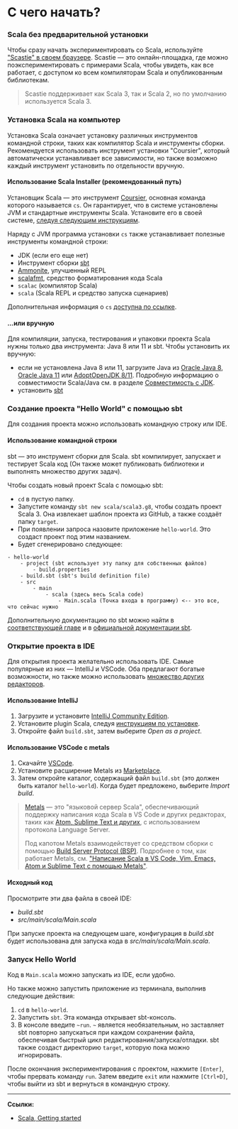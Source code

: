 # С чего начать?

### Scala без предварительной установки

Чтобы сразу начать экспериментировать со Scala, используйте ["Scastie" в своем браузере](https://scastie.scala-lang.org/pEBYc5VMT02wAGaDrfLnyw). 
Scastie — это онлайн-площадка, где можно поэкспериментировать с примерами Scala, 
чтобы увидеть, как все работает, с доступом ко всем компиляторам Scala и опубликованным библиотекам.

> Scastie поддерживает как Scala 3, так и Scala 2, но по умолчанию используется Scala 3.

### Установка Scala на компьютер

Установка Scala означает установку различных инструментов командной строки, 
таких как компилятор Scala и инструменты сборки. 
Рекомендуется использовать инструмент установки "Coursier", 
который автоматически устанавливает все зависимости, 
но также возможно каждый инструмент установить по отдельности вручную.

#### Использование Scala Installer (рекомендованный путь)

Установщик Scala — это инструмент [Coursier](https://get-coursier.io/docs/cli-overview), 
основная команда которого называется `cs`. 
Он гарантирует, что в системе установлены JVM и стандартные инструменты Scala. 
Установите его в своей системе, [следуя следующим инструкциям](https://get-coursier.io/docs/cli-installation).

Наряду с JVM программа установки `cs` также устанавливает полезные инструменты командной строки:

- JDK (если его еще нет)
- Инструмент сборки [sbt](https://www.scala-sbt.org/)
- [Ammonite](https://ammonite.io/), улучшенный REPL
- [scalafmt](https://scalameta.org/scalafmt/), средство форматирования кода Scala
- `scalac` (компилятор Scala)
- `scala` (Scala REPL и средство запуска сценариев)

Дополнительная информация о `cs` [доступна по ссылке](https://get-coursier.io/docs/cli-overview).

#### ...или вручную

Для компиляции, запуска, тестирования и упаковки проекта Scala нужны только два инструмента: Java 8 или 11 и sbt. 
Чтобы установить их вручную:

- если не установлена Java 8 или 11, загрузите Java из 
[Oracle Java 8](https://www.oracle.com/java/technologies/downloads/#java8), 
[Oracle Java 11](https://www.oracle.com/java/technologies/downloads/#java11) 
или [AdoptOpenJDK 8/11](https://adoptopenjdk.net/).
Подробную информацию о совместимости Scala/Java см. в разделе 
[Совместимость с JDK](https://docs.scala-lang.org/overviews/jdk-compatibility/overview.html).
- установить [sbt](https://www.scala-sbt.org/download.html)

### Создание проекта "Hello World" с помощью sbt

Для создания проекта можно использовать командную строку или IDE. 

#### Использование командной строки

sbt — это инструмент сборки для Scala. 
sbt компилирует, запускает и тестирует Scala код 
(Он также может публиковать библиотеки и выполнять множество других задач).

Чтобы создать новый проект Scala с помощью sbt:

- `cd` в пустую папку.
- Запустите команду `sbt new scala/scala3.g8`, чтобы создать проект Scala 3. 
Она извлекает шаблон проекта из GitHub, а также создаёт папку `target`.
- При появлении запроса назовите приложение `hello-world`. Это создаст проект под этим названием.
- Будет сгенерировано следующее:

```
- hello-world
    - project (sbt использует эту папку для собственных файлов)
        - build.properties
    - build.sbt (sbt's build definition file)
    - src
        - main
            - scala (здесь весь Scala code)
                - Main.scala (Точка входа в программу) <-- это все, что сейчас нужно
```

Дополнительную документацию по sbt можно найти в [соответствующей главе](https://scalabook.gitflic.space/docs/scala/tools/tools-sbt) 
и в [официальной документации sbt](https://www.scala-sbt.org/1.x/docs/index.html).

### Открытие проекта в IDE

Для открытия проекта желательно использовать IDE. Самые популярные из них — IntelliJ и VSCode. 
Оба предлагают богатые возможности, 
но также можно использовать [множество других редакторов](https://scalameta.org/metals/docs/).

#### Использование IntelliJ

1. Загрузите и установите [IntelliJ Community Edition](https://www.jetbrains.com/idea/download/).
2. Установите plugin Scala, следуя [инструкциям по установке](https://www.jetbrains.com/help/idea/managing-plugins.html).
3. Откройте файл `build.sbt`, затем выберите _Open as a project_.

#### Использование VSCode с metals

1. Скачайте [VSCode](https://code.visualstudio.com/Download).
2. Установите расширение Metals из [Marketplace](https://marketplace.visualstudio.com/items?itemName=scalameta.metals).
3. Затем откройте каталог, содержащий файл `build.sbt` (это должен быть каталог `hello-world`). 
Когда будет предложено, выберите _Import build_.

> [Metals](https://scalameta.org/metals/) — это "языковой сервер Scala", 
> обеспечивающий поддержку написания кода Scala в VS Code и других редакторах, 
> таких как [Atom, Sublime Text и других](https://scalameta.org/metals/docs/), 
> с использованием протокола Language Server. 
> 
> Под капотом Metals взаимодействует со средством сборки 
> с помощью [ Build Server Protocol (BSP)](https://build-server-protocol.github.io/). 
> Подробнее о том, как работает Metals, см. 
> ["Написание Scala в VS Code, Vim, Emacs, Atom и Sublime Text с помощью Metals"](https://www.scala-lang.org/2019/04/16/metals.html).

#### Исходный код

Просмотрите эти два файла в своей IDE:

- _build.sbt_
- _src/main/scala/Main.scala_

При запуске проекта на следующем шаге, конфигурация в _build.sbt_ 
будет использована для запуска кода в _src/main/scala/Main.scala_.

### Запуск Hello World

Код в `Main.scala` можно запускать из IDE, если удобно.

Но также можно запустить приложение из терминала, выполнив следующие действия:

1. `cd` в `hello-world`.
2. Запустить `sbt`. Эта команда открывает sbt-консоль.
3. В консоле введите `~run`. `~` является необязательным, 
но заставляет sbt повторно запускаться при каждом сохранении файла, 
обеспечивая быстрый цикл редактирования/запуска/отладки. 
sbt также создаст директорию `target`, которую пока можно игнорировать.

После окончания экспериментирования с проектом, нажмите `[Enter]`, чтобы прервать команду `run`. 
Затем введите `exit` или нажмите `[Ctrl+D]`, чтобы выйти из sbt и вернуться в командную строку.


---

**Ссылки:**

- [Scala, Getting started](https://docs.scala-lang.org/scala3/getting-started.html)
